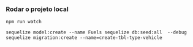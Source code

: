 ### Rodar o projeto local
```
npm run watch
```

`
 sequelize model:create --name Fuels
 sequelize db:seed:all  --debug
 sequelize migration:create --name=create-tbl-type-vehicle
`